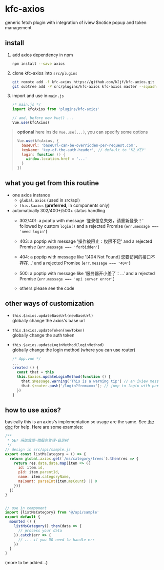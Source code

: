 # kfc-axios
generic fetch plugin with integration of iview $notice popup and token management

## install
1. add axios dependency in npm
    ```bash
    npm install --save axios
    ```
2. clone kfc-axios into `src/plugins`
    ```bash
    git remote add -f kfc-axios https://github.com/k2jf/kfc-axios.git
    git subtree add -P src/plugins/kfc-axios kfc-axios master --squash
    ```
3. import and use in `main.js`
    ```js
    /* main.js */
    import kfcAxios from 'plugins/kfc-axios'
    
    // and, before new Vue() ...
    Vue.use(kfcAxios)
    ```

> **optional** here inside `Vue.use(...)`, you can specify some options
> ```js
> Vue.use(kfcAxios, {
>   baseUrl: 'baseUrl-can-be-overridden-per-request.com',
>   keyName: 'key-of-the-auth-header', // default to 'K2_KEY'
>   login: function () {
>     window.location.href = '...'
>   } 
> })
> ``` 
> 

## what you get from this routine
- one axios instance
  - `global.axios` (used in src/api)
  - `this.$axios` (**preferred**, in components only)
- automatically 302/400+/500+ status handling
  - 302/401: a poptip with message '登录信息失效，请重新登录！' 
  followed by custom `login()` and a rejected Promise (`err.message === 'need login'`)
  
  - 403: a poptip with message '操作被阻止：权限不足' and a rejected
  Promise (`err.message === 'forbidden'`)
  
  - 404: a poptip with message like '\[404 Not Found] 您要访问的接口不存在...'
  and a rejected Promise (`err.message === '404'`)
  
  - 500: a poptip with message like '服务器开小差了：...' and a rejected Promise
  (`err.message === 'api server error'`)
  
  - others please see the code
  
## other ways of customization
- `this.$axios.updateBaseUrl(newBaseUrl)`  
  globally change the axios's base url
  
- `this.$axios.updateToken(newToken)`  
  globally change the auth token
  
- `this.$axios.updateLoginMethod(loginMethod)`  
  globally change the login method (where you can use router)
  ```js
  /* App.vue */
  ...
  created () {
    const that = this
    this.$axios.updateLoginMethod(function () {
      that.$Message.warning('This is a warning tip') // an iview message popup
      that.$router.push('/login?from=xxx'); // jump to login with params
    })
  }
  ```
  
## how to use axios?

basically this is an axios's implementation so usage are the same. See 
[the doc](https://github.com/axios/axios) for help. Here are some examples:

```js
/**
 * GET 系统管理-微服务管理-目录树
 */
// design in src/api/sample.js
export const listMsCategory = () => {
  return global.axios.get(`/ms/category/trees`).then(res => {
    return res.data.data.map(item => ({
      id: item.id,
      pId: item.parentId,  
      name: item.categoryName,
      msCount: parseInt(item.msCount) || 0
    }))
  })
}


// use in component
import {listMsCategory} from '@/api/sample'
export default {
  mounted () {
    listMsCategory().then(data => {
      // process your data
    }).catch(err => {
      // ... if you DO need to handle err
    })
  }
}
```
(more to be added...) 
